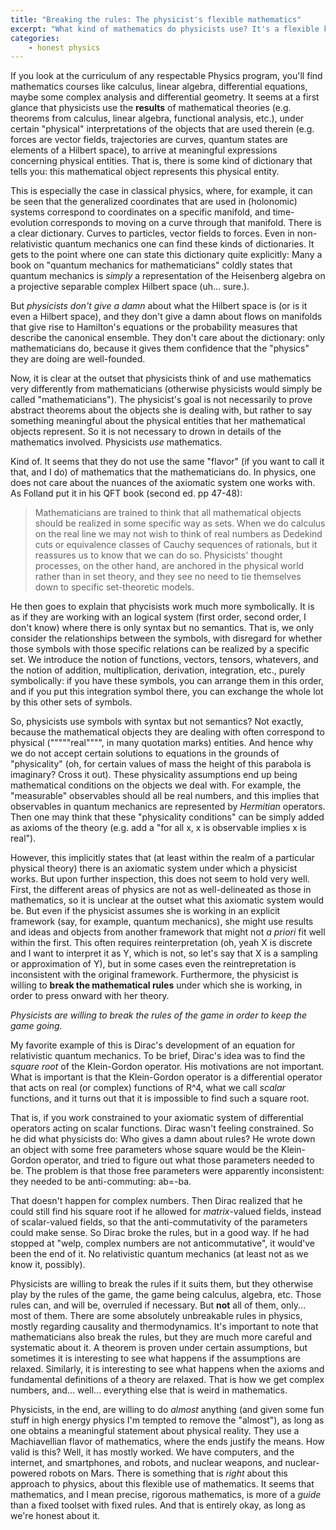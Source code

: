 ```yaml
---
title: "Breaking the rules: The physicist's flexible mathematics"
excerpt: "What kind of mathematics do physicists use? It's a flexible kind of mathematics, where one can break the rules of the game in order to keep the game going."
categories:
    - honest physics
---
```


If you look at the curriculum of any respectable Physics program, you'll find mathematics courses like calculus, linear algebra, differential equations, maybe some complex analysis and differential geometry. It seems at a first glance that physicists use the **results** of mathematical theories (e.g. theorems from calculus, linear algebra, functional analysis, etc.), under certain "physical" interpretations of the objects that are used therein (e.g. forces are vector fields, trajectories are curves, quantum states are elements of a Hilbert space), to arrive at meaningful expressions concerning physical entities.  That is, there is some kind of dictionary that tells you: this mathematical object represents this physical entity.

This is especially the case in classical physics, where, for example, it can be seen that the generalized coordinates that are used in (holonomic) systems correspond to coordinates on a specific manifold, and time-evolution corresponds to moving on a curve through that manifold. There is a clear dictionary. Curves to particles, vector fields to forces. Even in non-relativistic quantum mechanics one can find these kinds of dictionaries. It gets to the point where one can state this dictionary quite explicitly: Many a book on "quantum mechanics for mathematicians" coldly states that quantum mechanics is *simply* a representation of the Heisenberg algebra on a projective separable complex Hilbert space (uh... sure.). 

But *physicists don't give a damn* about what the Hilbert space is (or is it even a Hilbert space), and they don't give a damn about flows on manifolds that give rise to Hamilton's equations or the probability measures that describe the canonical ensemble. They don't care about the dictionary: only mathematicians do, because it gives them confidence that the "physics" they are doing are well-founded.

Now, it is clear at the outset that physicists think of and use mathematics very differently from mathematicians (otherwise physicists would simply be called "mathematicians"). The physicist's goal is not necessarily to prove abstract theorems about the objects she is dealing with, but rather to say something meaningful about the physical entities that her mathematical objects represent. So it is not necessary to drown in details of the mathematics involved. Physicists *use* mathematics.

Kind of. It seems that they do not use the same "flavor" (if you want to call it that, and I do) of mathematics that the mathematicians do. In physics, one does not care about the nuances of the axiomatic system one works with. As Folland put it in his QFT book (second ed. pp 47-48):

> Mathematicians are trained to think that all mathematical objects should be realized in some specific way as sets. When we do calculus on the real line we may not wish to think of real numbers as Dedekind cuts or equivalence classes of Cauchy sequences of rationals, but it reassures us to know that we can do so. Physicists' thought processes, on the other hand, are anchored in the physical world rather than in set theory, and they see no need to tie themselves down to specific set-theoretic models.

He then goes to explain that phycisists work much more symbolically. It is as if they are working with an logical system (first order, second order, I don't know) where there is only syntax but no semantics. That is, we only consider the relationships between the symbols, with disregard for whether those symbols with those specific relations can be realized by a specific set. We introduce the notion of functions, vectors, tensors, whatevers, and the notion of addition, multiplication, derivation, integration, etc., purely symbolically: if you have these symbols, you can arrange them in this order, and if you put this integration symbol there, you can exchange the whole lot by this other sets of symbols. 

So, physicists use symbols with syntax but not semantics? Not exactly, because the mathematical objects they are dealing with often correspond to physical ("""""real"""", in many quotation marks) entities. And hence why we do not accept certain solutions to equations in the grounds of "physicality" (oh, for certain values of mass the height of this parabola is imaginary? Cross it out). These physicality assumptions end up being mathematical conditions on the objects we deal with. For example, the "measurable" observables should all be real numbers, and this implies that observables in quantum mechanics are represented by *Hermitian* operators. Then one may think that these "physicality conditions" can be simply added as axioms of the theory (e.g. add a "for all x, x is observable implies x is real").

However, this implicitly states that (at least within the realm of a particular physical theory) there is an axiomatic system under which a physicist works. But upon further inspection, this does not seem to hold very well. First, the different areas of physics are not as well-delineated as those in mathematics, so it is unclear at the outset what this axiomatic system would be. But even if the physicist assumes she is working in an explicit framework (say, for example, quantum mechanics), she might use results and ideas and objects from another framework that might not *a priori* fit well within the first. This often requires reinterpretation (oh, yeah X is discrete and I want to interpret it as Y, which is not, so let's say that X is a sampling or approximation of Y), but in some cases even the reintrepretation is inconsistent with the original framework.  Furthermore, the physicist is willing to **break the mathematical rules** under which she is working, in order to press onward with her theory.

*Physicists are willing to break the rules of the game in order to keep the game going.*

My favorite example of this is Dirac's development of an equation for relativistic quantum mechanics. To be brief, Dirac's idea was to find the *square root* of the Klein-Gordon operator. His motivations are not important. What is important is that the Klein-Gordon operator is a differential operator that acts on real (or complex) functions of R^4, what we call *scalar* functions, and it turns out that it is impossible to find such a square root.

That is, if you work constrained to your axiomatic system of differential operators acting on scalar functions. Dirac wasn't feeling constrained. So he did what physicists do: Who gives a damn about rules? He wrote down an object with some free parameters whose square would be the Klein-Gordon operator, and tried to figure out what those parameters needed to be. The problem is that those free parameters were apparently inconsistent: they needed to be anti-commuting: ab=-ba.

That doesn't happen for complex numbers. Then Dirac realized that he could still find his square root if he allowed for *matrix*-valued fields, instead of scalar-valued fields, so that the anti-commutativity of the parameters could make sense. So Dirac broke the rules, but in a good way. If he had stopped at "welp, complex numbers are not anticommutative", it would've been the end of it. No relativistic quantum mechanics (at least not as we know it, possibly). 

Physicists are willing to break the rules if it suits them, but they otherwise play by the rules of the game, the game being calculus, algebra, etc. Those rules can, and will be, overruled if necessary. But **not** all of them, only... most of them. There are some absolutely unbreakable rules in physics, mostly regarding causality and thermodynamics. It's important to note that mathematicians also break the rules, but they are much more careful and systematic about it. A theorem is proven under certain assumptions, but sometimes it is interesting to see what happens if the assumptions are relaxed. Similarly, it is interesting to see what happens when the axioms and fundamental definitions of a theory are relaxed. That is how we get complex numbers, and... well... everything else that is weird in mathematics.

Physicists, in the end, are willing to do *almost* anything (and given some fun stuff in high energy physics I'm tempted to remove the "almost"), as long as one obtains a meaningful statement about physical reality. They use a Machiavellian flavor of mathematics, where the ends justify the means. How valid is this? Well, it has mostly worked. We have computers, and the internet, and smartphones, and robots, and nuclear weapons, and nuclear-powered robots on Mars. There is something that is *right* about this approach to physics, about this flexible use of mathematics. It seems that mathematics, and I mean precise, rigorous mathematics, is more of a *guide* than a fixed toolset with fixed rules. And that is entirely okay, as long as we're honest about it.